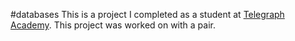#databases
This is a project I completed as a student at [Telegraph Academy](http://telegraphacademy.com). This project was worked on with a pair.